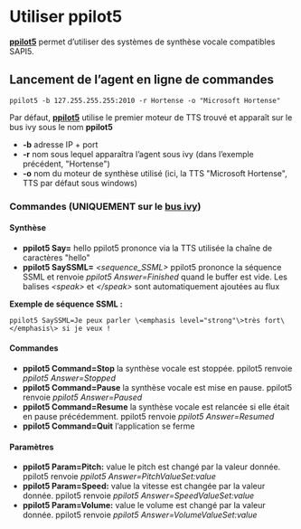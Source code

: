 # Utiliser ppilot5
**[ppilot5](https://github.com/truillet/ivy/blob/master/agents/ppilot5_3.3.zip)** permet d’utiliser des systèmes de synthèse vocale compatibles SAPI5.

## Lancement de l’agent en ligne de commandes
```
ppilot5 -b 127.255.255.255:2010 -r Hortense -o "Microsoft Hortense"
```
Par défaut, **[ppilot5](https://github.com/truillet/ivy/blob/master/agents/ppilot5_3.3.zip)** utilise le premier moteur de TTS trouvé et apparaît sur le bus ivy sous le nom **ppilot5**

* **-b** adresse IP + port
* **-r** nom sous lequel apparaîtra l’agent sous ivy (dans l’exemple précédent, "Hortense")
* **-o** nom du moteur de synthèse utilisé (ici, la TTS "Microsoft Hortense", TTS par défaut sous windows)

### Commandes (UNIQUEMENT sur le [bus ivy](https://github.com/truillet/ivy))

#### Synthèse
* **ppilot5 Say=** hello	ppilot5 prononce via la TTS utilisée la chaîne de caractères "hello"
* **ppilot5 SaySSML=** *<sequence_SSML>*	ppilot5 prononce la séquence SSML et renvoie *ppilot5 Answer=Finished* quand le buffer est vide. Les balises *\<speak>* et *\</speak>* sont automatiquement ajoutées au flux	

**Exemple de séquence SSML :** 
```
ppilot5 SaySSML=Je peux parler \<emphasis level="strong"\>très fort\</emphasis\> si je veux !
```

#### Commandes
* **ppilot5 Command=Stop**	la synthèse vocale est stoppée. ppilot5 renvoie *ppilot5 Answer=Stopped*
* **ppilot5 Command=Pause**	la synthèse vocale est mise en pause. ppilot5 renvoie *ppilot5 Answer=Paused*
* **ppilot5 Command=Resume** la synthèse vocale est relancée si elle était en pause précédemment. ppilot5 renvoie *ppilot5 Answer=Resumed*
* **ppilot5 Command=Quit**	l’application se ferme

#### Paramètres
* **ppilot5 Param=Pitch:** value	le pitch est changé par la valeur donnée. ppilot5 renvoie *ppilot5 Answer=PitchValueSet:value*
* **ppilot5 Param=Speed:** value	la vitesse est changée par la valeur donnée. ppilot5 renvoie *ppilot5 Answer=SpeedValueSet:value*
* **ppilot5 Param=Volume:** value le volume est changé par la valeur donnée. ppilot5 renvoie *ppilot5 Answer=VolumeValueSet:value*
